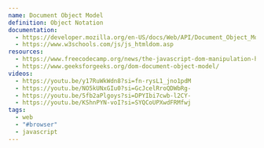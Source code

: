 ```yaml
---
name: Document Object Model
definition: Object Notation
documentation:
  - https://developer.mozilla.org/en-US/docs/Web/API/Document_Object_Model/Introduction
  - https://www.w3schools.com/js/js_htmldom.asp
resources:
  - https://www.freecodecamp.org/news/the-javascript-dom-manipulation-handbook/
  - https://www.geeksforgeeks.org/dom-document-object-model/
videos:
  - https://youtu.be/y17RuWkWdn8?si=fn-rysL1_jno1pdM
  - https://youtu.be/NO5kUNxGIu0?si=GcJcelRroQDWbRg-
  - https://youtu.be/5fb2aPlgoys?si=DPYIbi7cwb-l2CY-
  - https://youtu.be/KShnPYN-voI?si=SYQCoUPXwdFRMfwj
tags:
  - web
  - "#browser"
  - javascript
---
```

